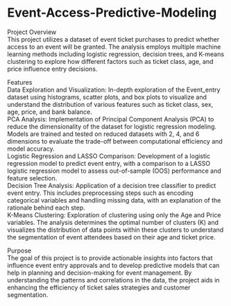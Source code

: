 # Event-Access-Predictive-Modeling
Project Overview  
This project utilizes a dataset of event ticket purchases to predict whether access to an event will be granted. The analysis employs multiple machine learning methods including logistic regression, decision trees, and K-means clustering to explore how different factors such as ticket class, age, and price influence entry decisions.  

Features  
Data Exploration and Visualization: In-depth exploration of the Event_entry dataset using histograms, scatter plots, and box plots to visualize and understand the distribution of various features such as ticket class, sex, age, price, and bank balance.  
PCA Analysis: Implementation of Principal Component Analysis (PCA) to reduce the dimensionality of the dataset for logistic regression modeling. Models are trained and tested on reduced datasets with 2, 4, and 6 dimensions to evaluate the trade-off between computational efficiency and model accuracy.  
Logistic Regression and LASSO Comparison: Development of a logistic regression model to predict event entry, with a comparison to a LASSO logistic regression model to assess out-of-sample (OOS) performance and feature selection.  
Decision Tree Analysis: Application of a decision tree classifier to predict event entry. This includes preprocessing steps such as encoding categorical variables and handling missing data, with an explanation of the rationale behind each step.  
K-Means Clustering: Exploration of clustering using only the Age and Price variables. The analysis determines the optimal number of clusters (K) and visualizes the distribution of data points within these clusters to understand the segmentation of event attendees based on their age and ticket price.  

Purpose  
The goal of this project is to provide actionable insights into factors that influence event entry approvals and to develop predictive models that can help in planning and decision-making for event management. By understanding the patterns and correlations in the data, the project aids in enhancing the efficiency of ticket sales strategies and customer segmentation.  
